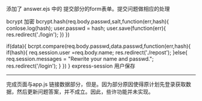 添加了 answer.ejs 中的 提交部分的form表单。提交问题做相应的处理

bcrypt 加密
bcrypt.hash(req.body.passwd,salt,function(err,hash){
      conlose.log(hash);
      user.passwd = hash;
      user.save(function(err){
      res.redirect('./login');
  })
})

if(data){
bcrpt.compare(req.body.passwd,data.passwd,function(err,hash){
        if(hash){
           req.session.user =req.body.name;
           res.redirect('./repost');
         }else{
           req.session.messages = "Rewrite your name and passwd.";
           res.redirect('/login');
         }
})
}
express-session 用户保存 
*****************************

完成页面与app.js 链接数据部分，但是。因为部分原因使得原计划先登录获取数据，然后更新问题答案，并不成立。因此，些许功能并未实现。


